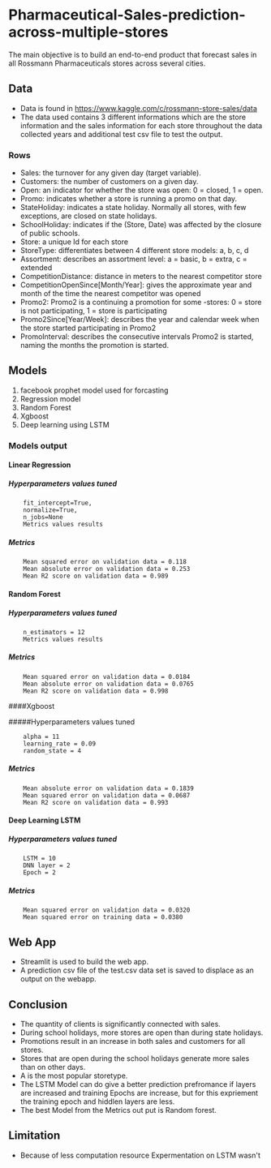 # Pharmaceutical-Sales-prediction-across-multiple-stores

The main objective is to build an end-to-end product that forecast sales in all
Rossmann Pharmaceuticals stores across several cities.

## Data

* Data is found in https://www.kaggle.com/c/rossmann-store-sales/data 
* The data used contains 3 different informations which are the store information and the sales
information for each store throughout the data collected years and additional test csv file to test the output.

### Rows

* Sales: the turnover for any given day (target variable).
* Customers: the number of customers on a given day.
* Open: an indicator for whether the store was open: 0 = closed, 1 = open.
* Promo: indicates whether a store is running a promo on that day.
* StateHoliday: indicates a state holiday. Normally all stores, with few exceptions, are closed on state holidays.
* SchoolHoliday: indicates if the (Store, Date) was affected by the closure of public schools.
* Store: a unique Id for each store
* StoreType: differentiates between 4 different store models: a, b, c, d
* Assortment: describes an assortment level: a = basic, b = extra, c = extended
* CompetitionDistance: distance in meters to the nearest competitor store
* CompetitionOpenSince[Month/Year]: gives the approximate year and month of the time the nearest competitor was opened
* Promo2: Promo2 is a continuing a promotion for some -stores: 0 = store is not participating, 1 = store is participating
* Promo2Since[Year/Week]: describes the year and calendar week when the store started participating in Promo2
* PromoInterval: describes the consecutive intervals Promo2 is started, naming the months the promotion is started.


## Models
1. facebook prophet model used for forcasting 
2. Regression model 
3. Random Forest 
4. Xgboost
5. Deep learning using LSTM

### Models output

#### Linear Regression

##### Hyperparameters values tuned

		fit_intercept=True,
		normalize=True,
		n_jobs=None
		Metrics values results
		
##### Metrics

		Mean squared error on validation data = 0.118
		Mean absolute error on validation data = 0.253
		Mean R2 score on validation data = 0.989


#### Random Forest

##### Hyperparameters values tuned

		n_estimators = 12
		Metrics values results
		
##### Metrics

		Mean squared error on validation data = 0.0184
		Mean absolute error on validation data = 0.0765
		Mean R2 score on validation data = 0.998

		
####Xgboost

#####Hyperparameters values tuned

		alpha = 11
		learning_rate = 0.09
		random_state = 4

##### Metrics

		Mean absolute error on validation data = 0.1839
		Mean squared error on validation data = 0.0687
		Mean R2 score on validation data = 0.993
		
#### Deep Learning LSTM

##### Hyperparameters values tuned

		LSTM = 10
		DNN layer = 2
		Epoch = 2
##### Metrics

		Mean squared error on validation data = 0.0320
		Mean squared error on training data = 0.0380	
		
## Web App

* Streamlit is used to build the web app. 
* A prediction csv file of the test.csv data set is saved to displace as an output on the webapp. 


## Conclusion 
* The quantity of clients is significantly connected with sales.
* During school holidays, more stores are open than during state holidays.
* Promotions result in an increase in both sales and customers for all stores.
* Stores that are open during the school holidays generate more sales than on
other days.
* A is the most popular storetype.
* The LSTM Model can do give a better prediction prefromance if layers are increased and training Epochs are increase, 
but for this expriement the training epoch and hiddlen layers are less. 
* The best Model from the Metrics out put is Random forest. 

## Limitation 

* Because of less computation resource Expermentation on LSTM wasn't 
